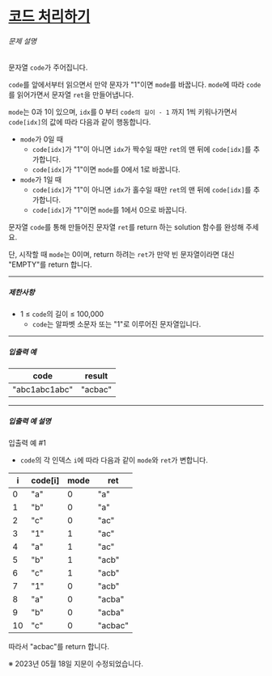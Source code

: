# [코드 처리하기](https://school.programmers.co.kr/learn/courses/30/lessons/181932)


###### 문제 설명


문자열 `code`가 주어집니다.  

`code`를 앞에서부터 읽으면서 만약 문자가 "1"이면 `mode`를 바꿉니다. `mode`에 따라 `code`를 읽어가면서 문자열 `ret`을 만들어냅니다.


`mode`는 0과 1이 있으며, `idx`를 0 부터 `code의 길이 - 1` 까지 1씩 키워나가면서 `code[idx]`의 값에 따라 다음과 같이 행동합니다.


* `mode`가 0일 때
	+ `code[idx]`가 "1"이 아니면 `idx`가 짝수일 때만 `ret`의 맨 뒤에 `code[idx]`를 추가합니다.
	+ `code[idx]`가 "1"이면 `mode`를 0에서 1로 바꿉니다.
* `mode`가 1일 때
	+ `code[idx]`가 "1"이 아니면 `idx`가 홀수일 때만 `ret`의 맨 뒤에 `code[idx]`를 추가합니다.
	+ `code[idx]`가 "1"이면 `mode`를 1에서 0으로 바꿉니다.


문자열 `code`를 통해 만들어진 문자열 `ret`를 return 하는 solution 함수를 완성해 주세요.


단, 시작할 때 `mode`는 0이며, return 하려는 `ret`가 만약 빈 문자열이라면 대신 "EMPTY"를 return 합니다.




---


##### 제한사항


* 1 ≤ `code`의 길이 ≤ 100,000
	+ `code`는 알파벳 소문자 또는 "1"로 이루어진 문자열입니다.




---


##### 입출력 예




| code | result |
| --- | --- |
| "abc1abc1abc" | "acbac" |




---


##### 입출력 예 설명


입출력 예 \#1


* `code`의 각 인덱스 `i`에 따라 다음과 같이 `mode`와 `ret`가 변합니다.




| i | code\[i] | mode | ret |
| --- | --- | --- | --- |
| 0 | "a" | 0 | "a" |
| 1 | "b" | 0 | "a" |
| 2 | "c" | 0 | "ac" |
| 3 | "1" | 1 | "ac" |
| 4 | "a" | 1 | "ac" |
| 5 | "b" | 1 | "acb" |
| 6 | "c" | 1 | "acb" |
| 7 | "1" | 0 | "acb" |
| 8 | "a" | 0 | "acba" |
| 9 | "b" | 0 | "acba" |
| 10 | "c" | 0 | "acbac" |


따라서 "acbac"를 return 합니다.


※ 2023년 05월 18일 지문이 수정되었습니다.



